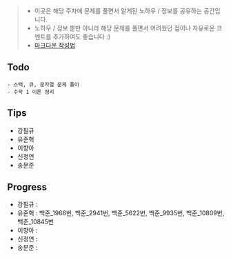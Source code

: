 > - 이곳은 해당 주차에 문제를 풀면서 알게된 노하우 / 정보를 공유하는 공간입니다.
> - 노하우 / 정보 뿐만 아니라 해당 문제를 풀면서 어려웠던 점이나 자유로운 코멘트를 추가하여도 좋습니다 :)
> - [마크다운 작성법](https://gist.github.com/ihoneymon/652be052a0727ad59601)

## Todo
    - 스택, 큐, 문자열 문제 풀이
    - 수학 1 이론 정리

## Tips
- 강필규
- 유준혁
- 이향아
- 신정연
- 송문준

## Progress
- 강필규 :
- 유준혁 : 백준_1966번, 백준_2941번, 백준_5622번, 백준_9935번, 백준_10809번, 백준_10845번
- 이향아 :
- 신정연 :
- 송문준 :
